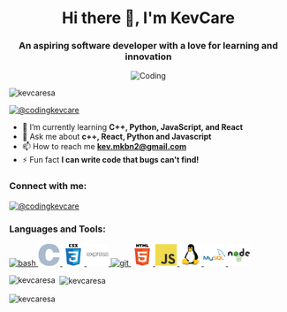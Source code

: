 <h1 align="center">Hi there 👋, I'm KevCare</h1>
<h3 align="center">An aspiring software developer with a love for learning and innovation </h3>

<div align="center">
  <img alt="Coding" width="600" src="https://wallpapercave.com/wp/wp3988338.jpg" alt="kevcaresa" />
</div>

<p align="left">
  <img src="https://komarev.com/ghpvc/?username=kevcaresa&label=Profile%20views&color=0e75b6&style=flat" alt="kevcaresa" />
</p>

<p align="left">
  <a href="https://twitter.com/@codingkevcare" target="blank">
    <img src="https://img.shields.io/twitter/follow/@codingkevcare?logo=twitter&style=for-the-badge" alt="@codingkevcare" />
  </a>
</p>

- 🌱 I’m currently learning **C++, Python, JavaScript, and React**
- 💬 Ask me about **c++, React, Python and Javascript**
- 📫 How to reach me **kev.mkbn2@gmail.com**
- ⚡ Fun fact **I can write code that bugs can't find!**

<h3 align="left">Connect with me:</h3>
<p align="left">
  <a href="https://twitter.com/@codingkevcare" target="blank">
    <img align="center" src="https://raw.githubusercontent.com/rahuldkjain/github-profile-readme-generator/master/src/images/icons/Social/twitter.svg" alt="@codingkevcare" height="30" width="40" />
  </a>
</p>

<h3 align="left">Languages and Tools:</h3>
<p align="left">
  <a href="https://www.gnu.org/software/bash/" target="_blank" rel="noreferrer">
    <img src="https://www.vectorlogo.zone/logos/gnu_bash/gnu_bash-icon.svg" alt="bash" width="40" height="40"/>
  </a>
  <a href="https://www.cprogramming.com/" target="_blank" rel="noreferrer">
    <img src="https://raw.githubusercontent.com/devicons/devicon/master/icons/c/c-original.svg" alt="c" width="40" height="40"/>
  </a>
  <a href="https://www.w3schools.com/css/" target="_blank" rel="noreferrer">
    <img src="https://raw.githubusercontent.com/devicons/devicon/master/icons/css3/css3-original-wordmark.svg" alt="css3" width="40" height="40"/>
  </a>
  <a href="https://expressjs.com" target="_blank" rel="noreferrer">
    <img src="https://raw.githubusercontent.com/devicons/devicon/master/icons/express/express-original-wordmark.svg" alt="express" width="40" height="40"/>
  </a>
  <a href="https://git-scm.com/" target="_blank" rel="noreferrer">
    <img src="https://www.vectorlogo.zone/logos/git-scm/git-scm-icon.svg" alt="git" width="40" height="40"/>
  </a>
  <a href="https://www.w3.org/html/" target="_blank" rel="noreferrer">
    <img src="https://raw.githubusercontent.com/devicons/devicon/master/icons/html5/html5-original-wordmark.svg" alt="html5" width="40" height="40"/>
  </a>
  <a href="https://developer.mozilla.org/en-US/docs/Web/JavaScript" target="_blank" rel="noreferrer">
    <img src="https://raw.githubusercontent.com/devicons/devicon/master/icons/javascript/javascript-original.svg" alt="javascript" width="40" height="40"/>
  </a>
  <a href="https://www.linux.org/" target="_blank" rel="noreferrer">
    <img src="https://raw.githubusercontent.com/devicons/devicon/master/icons/linux/linux-original.svg" alt="linux" width="40" height="40"/>
  </a>
  <a href="https://www.mysql.com/" target="_blank" rel="noreferrer">
    <img src="https://raw.githubusercontent.com/devicons/devicon/master/icons/mysql/mysql-original-wordmark.svg" alt="mysql" width="40" height="40"/>
  </a>
  <a href="https://nodejs.org" target="_blank" rel="noreferrer">
    <img src="https://raw.githubusercontent.com/devicons/devicon/master/icons/nodejs/nodejs-original-wordmark.svg" alt="nodejs" width="40" height="40"/>
  </a>
</p>

<p>
  <img align="left" src="https://github-readme-stats.vercel.app/api/top-langs?username=kevcaresa&show_icons=true&locale=en&layout=compact" alt="kevcaresa" />
</p>

<p>&nbsp;
  <img align="center" src="https://github-readme-stats.vercel.app/api?username=kevcaresa&show_icons=true&locale=en" alt="kevcaresa" />
</p>

<p>
  <img align="center" src="https://github-readme-streak-stats.herokuapp.com/?user=kevcaresa&" alt="kevcaresa" />
</p>
